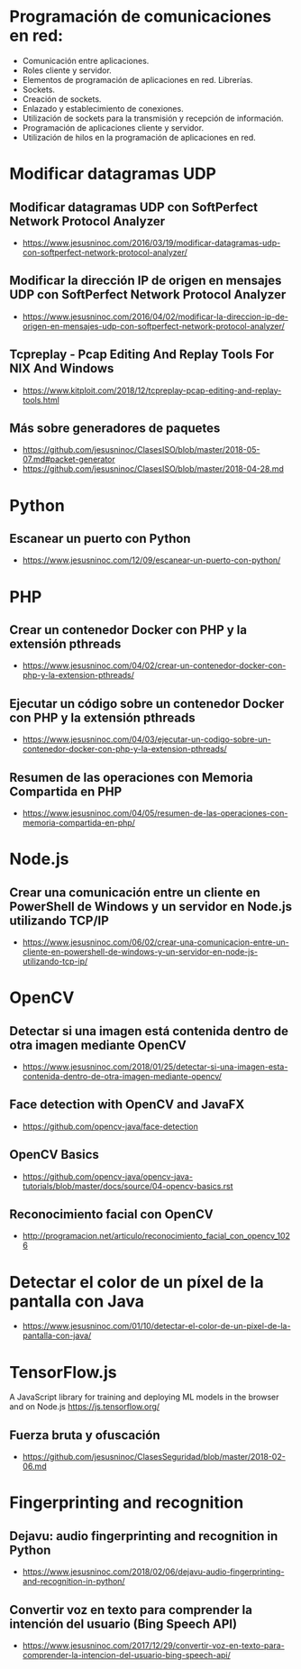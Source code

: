 # Programación de comunicaciones en red:
 -	Comunicación entre aplicaciones.
 -	Roles cliente y servidor.
 -	Elementos de programación de aplicaciones en red. Librerías.
 -	Sockets.
 -	Creación de sockets.
 -	Enlazado y establecimiento de conexiones.
 -	Utilización de sockets para la transmisión y recepción de información.
 -	Programación de aplicaciones cliente y servidor.
 -	Utilización de hilos en la programación de aplicaciones en red.

# Modificar datagramas UDP

## Modificar datagramas UDP con SoftPerfect Network Protocol Analyzer
* https://www.jesusninoc.com/2016/03/19/modificar-datagramas-udp-con-softperfect-network-protocol-analyzer/

## Modificar la dirección IP de origen en mensajes UDP con SoftPerfect Network Protocol Analyzer
* https://www.jesusninoc.com/2016/04/02/modificar-la-direccion-ip-de-origen-en-mensajes-udp-con-softperfect-network-protocol-analyzer/

## Tcpreplay - Pcap Editing And Replay Tools For NIX And Windows
* https://www.kitploit.com/2018/12/tcpreplay-pcap-editing-and-replay-tools.html

## Más sobre generadores de paquetes
* https://github.com/jesusninoc/ClasesISO/blob/master/2018-05-07.md#packet-generator
* https://github.com/jesusninoc/ClasesISO/blob/master/2018-04-28.md

# Python
## Escanear un puerto con Python
* https://www.jesusninoc.com/12/09/escanear-un-puerto-con-python/

# PHP
## Crear un contenedor Docker con PHP y la extensión pthreads
* https://www.jesusninoc.com/04/02/crear-un-contenedor-docker-con-php-y-la-extension-pthreads/
## Ejecutar un código sobre un contenedor Docker con PHP y la extensión pthreads
* https://www.jesusninoc.com/04/03/ejecutar-un-codigo-sobre-un-contenedor-docker-con-php-y-la-extension-pthreads/
## Resumen de las operaciones con Memoria Compartida en PHP
* https://www.jesusninoc.com/04/05/resumen-de-las-operaciones-con-memoria-compartida-en-php/

# Node.js
## Crear una comunicación entre un cliente en PowerShell de Windows y un servidor en Node.js utilizando TCP/IP
* https://www.jesusninoc.com/06/02/crear-una-comunicacion-entre-un-cliente-en-powershell-de-windows-y-un-servidor-en-node-js-utilizando-tcp-ip/

# OpenCV
## Detectar si una imagen está contenida dentro de otra imagen mediante OpenCV
* https://www.jesusninoc.com/2018/01/25/detectar-si-una-imagen-esta-contenida-dentro-de-otra-imagen-mediante-opencv/
## Face detection with OpenCV and JavaFX
* https://github.com/opencv-java/face-detection
## OpenCV Basics
* https://github.com/opencv-java/opencv-java-tutorials/blob/master/docs/source/04-opencv-basics.rst
## Reconocimiento facial con OpenCV
* http://programacion.net/articulo/reconocimiento_facial_con_opencv_1026

# Detectar el color de un píxel de la pantalla con Java
* https://www.jesusninoc.com/01/10/detectar-el-color-de-un-pixel-de-la-pantalla-con-java/

# TensorFlow.js

A JavaScript library for training and deploying ML models in the browser and on Node.js
https://js.tensorflow.org/

## Fuerza bruta y ofuscación
* https://github.com/jesusninoc/ClasesSeguridad/blob/master/2018-02-06.md

# Fingerprinting and recognition
## Dejavu: audio fingerprinting and recognition in Python
* https://www.jesusninoc.com/2018/02/06/dejavu-audio-fingerprinting-and-recognition-in-python/
## Convertir voz en texto para comprender la intención del usuario (Bing Speech API)
* https://www.jesusninoc.com/2017/12/29/convertir-voz-en-texto-para-comprender-la-intencion-del-usuario-bing-speech-api/
